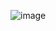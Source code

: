 ![image](https://github.com/AbekeSeitkhan/Android/assets/122879227/fa2d4828-f1b0-4ac8-af31-a88a99e4d58c)
